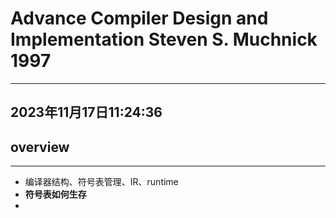 #  Advance Compiler Design and Implementation Steven S. Muchnick 1997
---
2023年11月17日11:24:36
---
## overview  
---
- 编译器结构、符号表管理、IR、runtime  
- **符号表如何生存**  
- 










